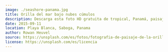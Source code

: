 ```yaml
---
image: ./seashore-panama.jpg
title: Orilla del mar bajo nubes cúmulos
description: Descarga esta foto HD gratuita de tropical, Panamá, paisaje y Oceano en Saboga, Panama de Rowan Heuvel (@insolitus)
date: 2015-09-11
location: Playa Blanca, Saboga, Panama
author: Rowan Heuvel
source: https://unsplash.com/es/fotos/fotografia-de-paisaje-de-la-orilla-del-mar-bajo-nubes-cumulos-U6t80TWJ1DMv
license: https://unsplash.com/es/licencia
---
```

